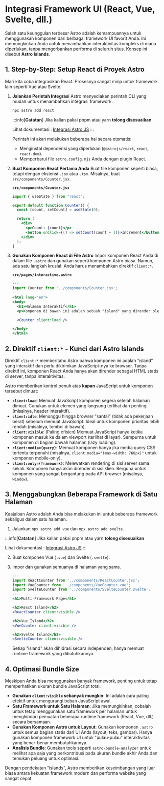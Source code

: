 # Integrasi Framework UI (React, Vue, Svelte, dll.)

Salah satu keunggulan terbesar Astro adalah kemampuannya untuk menggunakan komponen dari berbagai framework UI favorit Anda. Ini memungkinkan Anda untuk menambahkan interaktivitas kompleks di mana diperlukan, tanpa mengorbankan performa di seluruh situs. Konsep ini disebut **Astro Islands**.

## 1. Step-by-Step: Setup React di Proyek Astro

Mari kita coba integrasikan React. Prosesnya sangat mirip untuk framework lain seperti Vue atau Svelte.

1.  **Jalankan Perintah Integrasi**
    Astro menyediakan perintah CLI yang mudah untuk menambahkan integrasi framework.

    ```bash
    npx astro add react
    ```

    :::info[**Catatan**]
    Jika kalian pakai pnpm atau yarn **tolong disesuaikan**

    Lihat dokumentasi : [Integrasi Astro JS](https://docs.astro.build/en/guides/integrations-guide/)
    :::

    Perintah ini akan melakukan beberapa hal secara otomatis:

    - Menginstal dependensi yang diperlukan (`@astrojs/react`, `react`, `react-dom`).
    - Memperbarui file `astro.config.mjs` Anda dengan plugin React.

2.  **Buat Komponen React Pertama Anda**
    Buat file komponen seperti biasa, tetapi dengan ekstensi `.jsx` atau `.tsx`.
    Misalnya, buat `src/components/Counter.jsx`.

    **`src/components/Counter.jsx`**

    ```jsx
    import { useState } from "react";

    export default function Counter() {
      const [count, setCount] = useState(0);

      return (
        <div>
          <p>Count: {count}</p>
          <button onClick={() => setCount(count + 1)}>Increment</button>
        </div>
      );
    }
    ```

3.  **Gunakan Komponen React di File Astro**
    Impor komponen React Anda di dalam file `.astro` dan gunakan seperti komponen Astro biasa. Namun, ada satu langkah krusial: Anda harus menambahkan direktif `client:*`.

    **`src/pages/interactive.astro`**

    ```jsx
    ---
    import Counter from '../components/Counter.jsx';
    ---
    <html lang="en">
    <body>
      <h1>Halaman Interaktif</h1>
      <p>Komponen di bawah ini adalah sebuah "island" yang dirender oleh React.</p>

      <Counter client:load />

    </body>
    </html>
    ```

## 2. Direktif `client:*` - Kunci dari Astro Islands

Direktif `client:*` memberitahu Astro bahwa komponen ini adalah "island" yang interaktif dan perlu dikirimkan JavaScript-nya ke browser. Tanpa direktif ini, komponen React Anda hanya akan dirender sebagai HTML statis di server, tanpa interaktivitas.

Astro memberikan kontrol penuh atas **kapan** JavaScript untuk komponen tersebut dimuat:

- **`client:load`**: Memuat JavaScript komponen segera setelah halaman dimuat. Gunakan untuk elemen yang langsung terlihat dan penting (misalnya, header interaktif).
- **`client:idle`**: Menunggu hingga browser "santai" (tidak ada pekerjaan berat) sebelum memuat JavaScript. Ideal untuk komponen prioritas lebih rendah (misalnya, tombol di bawah).
- **`client:visible`**: (Paling efisien) Memuat JavaScript hanya ketika komponen masuk ke dalam viewport (terlihat di layar). Sempurna untuk komponen di bagian bawah halaman (lazy loading).
- **`client:media={query}`**: Memuat komponen hanya jika media query CSS tertentu terpenuhi (misalnya, `client:media="(max-width: 768px)"` untuk komponen mobile-only).
- **`client:only={framework}`**: Melewatkan rendering di sisi server sama sekali. Komponen hanya akan dirender di sisi klien. Berguna untuk komponen yang sangat bergantung pada API browser (misalnya, `window`).

## 3. Menggabungkan Beberapa Framework di Satu Halaman

Keajaiban Astro adalah Anda bisa melakukan ini untuk beberapa framework sekaligus dalam satu halaman.

1.  Jalankan `npx astro add vue` dan `npx astro add svelte`.

:::info[**Catatan**]
Jika kalian pakai pnpm atau yarn **tolong disesuaikan**

Lihat dokumentasi : [Integrasi Astro JS](https://docs.astro.build/en/guides/integrations-guide/)
:::

2.  Buat komponen Vue (`.vue`) dan Svelte (`.svelte`).
3.  Impor dan gunakan semuanya di halaman yang sama.

    ```jsx
    ---
    import ReactCounter from '../components/ReactCounter.jsx';
    import VueCounter from '../components/VueCounter.vue';
    import SvelteCounter from '../components/SvelteCounter.svelte';
    ---
    <h1>Multi-Framework Page</h1>

    <h2>React Island</h2>
    <ReactCounter client:visible />

    <h2>Vue Island</h2>
    <VueCounter client:visible />

    <h2>Svelte Island</h2>
    <SvelteCounter client:visible />
    ```

    Setiap "island" akan dihidrasi secara independen, hanya memuat runtime framework yang dibutuhkannya.

## 4. Optimasi Bundle Size

Meskipun Anda bisa menggunakan banyak framework, penting untuk tetap memperhatikan ukuran bundle JavaScript total.

- **Gunakan `client:visible` sebanyak mungkin**: Ini adalah cara paling efektif untuk mengurangi beban JavaScript awal.
- **Satu Framework untuk Satu Halaman**: Jika memungkinkan, cobalah untuk tetap menggunakan satu framework per halaman untuk menghindari pemuatan beberapa runtime framework (React, Vue, dll.) secara bersamaan.
- **Gunakan Komponen Astro untuk Layout**: Gunakan komponen `.astro` untuk semua bagian statis dari UI Anda (layout, teks, gambar). Hanya gunakan komponen framework UI untuk "pulau-pulau" interaktivitas yang benar-benar membutuhkannya.
- **Analisis Bundle**: Gunakan tools seperti `astro-bundle-analyzer` untuk melihat apa saja yang berkontribusi pada ukuran bundle akhir Anda dan temukan peluang untuk optimasi.

Dengan pendekatan "islands", Astro memberikan keseimbangan yang luar biasa antara kekuatan framework modern dan performa website yang sangat cepat.
